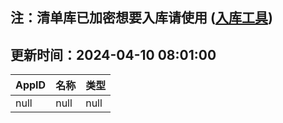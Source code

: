 ## 注：清单库已加密想要入库请使用 ([入库工具](https://github.com/BlankTMing/ManifestAutoUpdate/releases))

## 更新时间：2024-04-10 08:01:00
| AppID | 名称 | 类型  |
| :-------------------- | :----------------------------- | :----------- |
| null | null| null |
